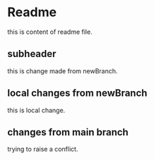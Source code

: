 # Readme
this is content of readme file.

## subheader
this is change made from newBranch.

## local changes from newBranch
this is local change.

## changes from main branch
trying to raise a conflict.
